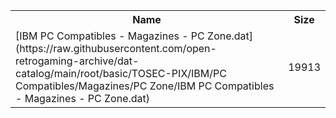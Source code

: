 <table>
<tr><th>Name</th><th>Size</th></tr>
<tr><td>[IBM PC Compatibles - Magazines - PC Zone.dat](https://raw.githubusercontent.com/open-retrogaming-archive/dat-catalog/main/root/basic/TOSEC-PIX/IBM/PC Compatibles/Magazines/PC Zone/IBM PC Compatibles - Magazines - PC Zone.dat)</td><td>19913</td></tr>
</table>
